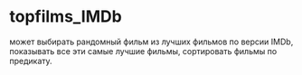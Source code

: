 # topfilms_IMDb
может выбирать рандомный фильм из лучших фильмов по версии IMDb, показывать все эти самые лучшие фильмы, сортировать фильмы по предикату.
